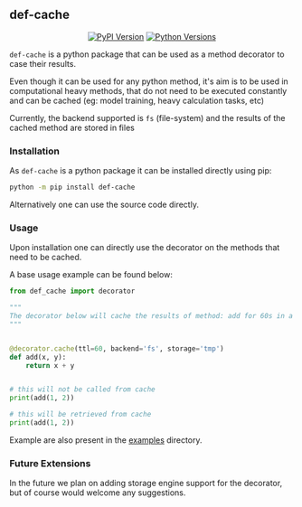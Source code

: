 ## def-cache

<p align="center">
  <a href="https://pypi.org/project/def-cache"><img alt="PyPI Version" src="https://img.shields.io/pypi/v/def-cache" /></a>
  <a href="https://pypi.org/project/def-cache"><img alt="Python Versions" src="https://img.shields.io/pypi/pyversions/def-cache" /></a>
<br/>
</p>

`def-cache` is a python package that can be used as a method decorator to case their results.

Even though it can be used for any python method, it's aim is to be used in computational heavy methods,
that do not need to be executed constantly and can be cached (eg: model training, heavy calculation tasks, etc)

Currently, the backend supported is `fs` (file-system) and the results of the cached method are stored in files

### Installation

As `def-cache` is a python package it can be installed directly using pip:

```bash
python -m pip install def-cache
```

Alternatively one can use the source code directly.

### Usage

Upon installation one can directly use the decorator on the methods that need to be cached.

A base usage example can be found below:

```python
from def_cache import decorator

"""
The decorator below will cache the results of method: add for 60s in a file stored in the tmp relative path
"""


@decorator.cache(ttl=60, backend='fs', storage='tmp')
def add(x, y):
    return x + y


# this will not be called from cache
print(add(1, 2))

# this will be retrieved from cache
print(add(1, 2))
```

Example are also present in the [examples](/examples) directory.

### Future Extensions

In the future we plan on adding storage engine support for the decorator, but of course would welcome any suggestions.
